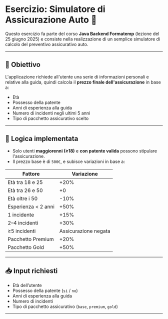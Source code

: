 # Esercizio: Simulatore di Assicurazione Auto 🚗

Questo esercizio fa parte del corso **Java Backend Formatemp** (lezione del 25 giugno 2025) e consiste nella realizzazione di un semplice simulatore di calcolo del preventivo assicurativo auto.

---

## 📌 Obiettivo

L'applicazione richiede all'utente una serie di informazioni personali e relative alla guida, quindi calcola il **prezzo finale dell'assicurazione** in base a:

- Età
- Possesso della patente
- Anni di esperienza alla guida
- Numero di incidenti negli ultimi 5 anni
- Tipo di pacchetto assicurativo scelto

---

## 🧠 Logica implementata

- Solo utenti **maggiorenni (≥18)** e **con patente valida** possono stipulare l'assicurazione.
- Il prezzo base è di `500€`, e subisce variazioni in base a:

| Fattore             | Variazione           |
| ------------------- | -------------------- |
| Età tra 18 e 25     | +20%                 |
| Età tra 26 e 50     | +0                   |
| Età oltre i 50      | -10%                 |
| Esperienza < 2 anni | +50%                 |
| 1 incidente         | +15%                 |
| 2–4 incidenti       | +30%                 |
| ≥5 incidenti        | Assicurazione negata |
| Pacchetto Premium   | +20%                 |
| Pacchetto Gold      | +50%                 |

---

## 📥 Input richiesti

- Età dell’utente
- Possesso della patente (`si` / `no`)
- Anni di esperienza alla guida
- Numero di incidenti
- Tipo di pacchetto assicurativo (`base`, `premium`, `gold`)

---
